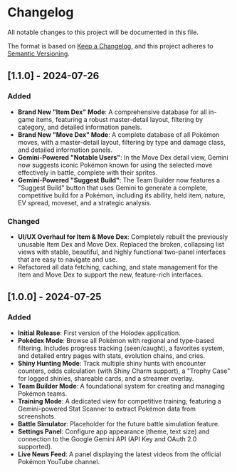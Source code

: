# Changelog

All notable changes to this project will be documented in this file.

The format is based on [Keep a Changelog](https://keepachangelog.com/en/1.0.0/),
and this project adheres to [Semantic Versioning](https://semver.org/spec/v2.0.0.html).

## [1.1.0] - 2024-07-26

### Added

-   **Brand New "Item Dex" Mode**: A comprehensive database for all in-game items, featuring a robust master-detail layout, filtering by category, and detailed information panels.
-   **Brand New "Move Dex" Mode**: A complete database of all Pokémon moves, with a master-detail layout, filtering by type and damage class, and detailed information panels.
-   **Gemini-Powered "Notable Users"**: In the Move Dex detail view, Gemini now suggests iconic Pokémon known for using the selected move effectively in battle, complete with their sprites.
-   **Gemini-Powered "Suggest Build"**: The Team Builder now features a "Suggest Build" button that uses Gemini to generate a complete, competitive build for a Pokémon, including its ability, held item, nature, EV spread, moveset, and a strategic analysis.

### Changed

-   **UI/UX Overhaul for Item & Move Dex**: Completely rebuilt the previously unusable Item Dex and Move Dex. Replaced the broken, collapsing list views with stable, beautiful, and highly functional two-panel interfaces that are easy to navigate and use.
-   Refactored all data fetching, caching, and state management for the Item and Move Dex to support the new, feature-rich interfaces.

## [1.0.0] - 2024-07-25

### Added

-   **Initial Release**: First version of the Holodex application.
-   **Pokédex Mode**: Browse all Pokémon with regional and type-based filtering. Includes progress tracking (seen/caught), a favorites system, and detailed entry pages with stats, evolution chains, and cries.
-   **Shiny Hunting Mode**: Track multiple shiny hunts with encounter counters, odds calculation (with Shiny Charm support), a "Trophy Case" for logged shinies, shareable cards, and a streamer overlay.
-   **Team Builder Mode**: A foundational system for creating and managing Pokémon teams.
-   **Training Mode**: A dedicated view for competitive training, featuring a Gemini-powered Stat Scanner to extract Pokémon data from screenshots.
-   **Battle Simulator**: Placeholder for the future battle simulation feature.
-   **Settings Panel**: Configure app appearance (theme, text size) and connection to the Google Gemini API (API Key and OAuth 2.0 supported).
-   **Live News Feed**: A panel displaying the latest videos from the official Pokémon YouTube channel.
